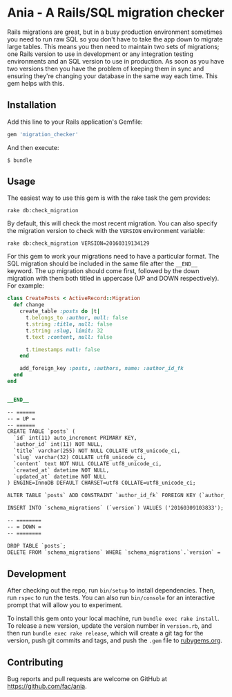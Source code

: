 # Ania - A Rails/SQL migration checker

Rails migrations are great, but in a busy production environment sometimes you
need to run raw SQL so you don't have to take the app down to migrate large
tables. This means you then need to maintain two sets of migrations; one Rails
version to use in development or any integration testing environments and an
SQL version to use in production. As soon as you have two versions then you
have the problem of keeping them in sync and ensuring they're changing your
database in the same way each time. This gem helps with this.

## Installation

Add this line to your Rails application's Gemfile:

```ruby
gem 'migration_checker'
```

And then execute:

    $ bundle

## Usage

The easiest way to use this gem is with the rake task the gem provides:

    rake db:check_migration

By default, this will check the most recent migration. You can also specify the
migration version to check with the `VERSION` environment variable:

    rake db:check_migration VERSION=20160319134129

For this gem to work your migrations need to have a particular format. The SQL
migration should be included in the same file after the `__END__` keyword. The
up migration should come first, followed by the down migration with them both
titled in uppercase (UP and DOWN respectively). For example:

```ruby
class CreatePosts < ActiveRecord::Migration
  def change
    create_table :posts do |t|
      t.belongs_to :author, null: false
      t.string :title, null: false
      t.string :slug, limit: 32
      t.text :content, null: false

      t.timestamps null: false
    end

    add_foreign_key :posts, :authors, name: :author_id_fk
  end
end


__END__

-- ======
-- = UP =
-- ======
CREATE TABLE `posts` (
  `id` int(11) auto_increment PRIMARY KEY,
  `author_id` int(11) NOT NULL,
  `title` varchar(255) NOT NULL COLLATE utf8_unicode_ci,
  `slug` varchar(32) COLLATE utf8_unicode_ci,
  `content` text NOT NULL COLLATE utf8_unicode_ci,
  `created_at` datetime NOT NULL,
  `updated_at` datetime NOT NULL
) ENGINE=InnoDB DEFAULT CHARSET=utf8 COLLATE=utf8_unicode_ci;

ALTER TABLE `posts` ADD CONSTRAINT `author_id_fk` FOREIGN KEY (`author_id`) REFERENCES `authors` (`id`);

INSERT INTO `schema_migrations` (`version`) VALUES ('20160309103833');

-- ========
-- = DOWN =
-- ========

DROP TABLE `posts`;
DELETE FROM `schema_migrations` WHERE `schema_migrations`.`version` = '20160309103833';
```

## Development

After checking out the repo, run `bin/setup` to install dependencies. Then, run `rspec` to run the tests. You can also run `bin/console` for an interactive prompt that will allow you to experiment.

To install this gem onto your local machine, run `bundle exec rake install`. To release a new version, update the version number in `version.rb`, and then run `bundle exec rake release`, which will create a git tag for the version, push git commits and tags, and push the `.gem` file to [rubygems.org](https://rubygems.org).

## Contributing

Bug reports and pull requests are welcome on GitHub at
https://github.com/fac/ania.
